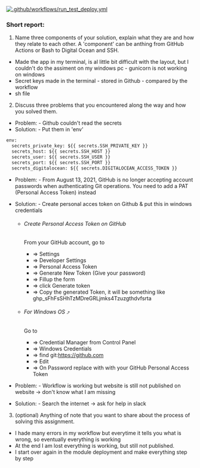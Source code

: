 [![.github/workflows/run_test_deploy.yml](https://github.com/famkepj/flask_joke/actions/workflows/run_test_deploy.yml/badge.svg)](https://github.com/famkepj/flask_joke/actions/workflows/run_test_deploy.yml)

### Short report:
1) Name three components of your solution, explain what they are and how they relate to each other. A 'component' can be anthing from GitHub Actions or Bash to Digital Ocean and SSH.
- Made the app in my terminal, is al little bit difficult with the layout, but I couldn't do the assiment on my windows pc - gunicorn is not working on windows
- Secret keys made in the terminal - stored in Github - compared by the workflow
- sh file

2) Discuss three problems that you encountered along the way and how you solved them.
- Problem:	- Github couldn't read the secrets
- Solution:	- Put them in 'env'
```python
env:
  secrets_private_key: ${{ secrets.SSH_PRIVATE_KEY }}
  secrets_host: ${{ secrets.SSH_HOST }}
  secrets_user: ${{ secrets.SSH_USER }}
  secrets_port: ${{ secrets.SSH_PORT }}
  secrets_digitalocean: ${{ secrets.DIGITALOCEAN_ACCESS_TOKEN }}
```

- Problem: 	- From August 13, 2021, GitHub is no longer accepting account passwords when authenticating Git operations. You need to add a PAT (Personal Access Token) instead
- Solution: 	- Create personal acces token on Github & put this in windows credentials
	- ######  Create Personal Access Token on GitHub
	  From your GitHub account, go to 
 	  - => Settings 
	  - => Developer Settings 
	  - => Personal Access Token 
	  - => Generate New Token (Give your password) 
	  - => Fillup the form 
	  - => click Generate token 
	  - => Copy the generated Token, it will be something like ghp_sFhFsSHhTzMDreGRLjmks4Tzuzgthdvfsrta

	- ######  For Windows OS ⤴
	  Go to 
	  - => Credential Manager from Control Panel 
	  - => Windows Credentials 
	  - => find git:https://github.com 
	  - => Edit 
	  - => On Password replace with with your GitHub Personal Access Token 

- Problem:	- Workflow is working but website is still not published on website -> don't know what I am missing
- Solution:       - Search the internet -> ask for help in slack


3) (optional) Anything of note that you want to share about the process of solving this assignment.
- I hade many errors in my workflow but everytime it tells you what is wrong, so eventually everything is working
- At the end I am lost everything is working, but still not published. 
- I start over again in the module deployment and make everything step by step
